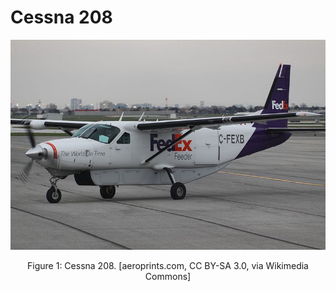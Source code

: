 # Cessna 208

<p align="center">
<img src="../../media/Cessna_208.jpg" alt="drawing" width="700"/>
</p>
<p align="center">
Figure 1: Cessna 208. [aeroprints.com, CC BY-SA 3.0, via Wikimedia Commons]
</p>





